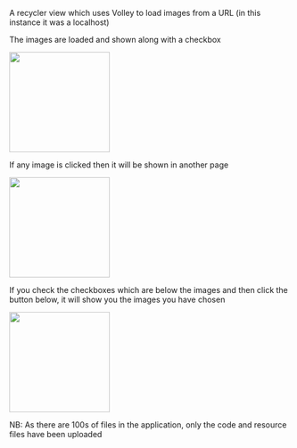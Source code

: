 A recycler view which uses Volley to load images from a URL (in this instance it was a localhost)

The images are loaded and shown along with a checkbox

<img src="https://user-images.githubusercontent.com/64910289/125172382-4d8b6300-e1db-11eb-8c54-90b6fae44cef.jpg" width="180">

If any image is clicked then it will be shown in another page

<img src="https://user-images.githubusercontent.com/64910289/125172384-4fedbd00-e1db-11eb-8dc5-16146babf04c.jpg" width="180">

If you check the checkboxes which are below the images and then click the button below, it will show you the images you have chosen

<img src="https://user-images.githubusercontent.com/64910289/125172390-52e8ad80-e1db-11eb-86e2-b8b048ce6215.jpg" width="180">

NB: As there are 100s of files in the application, only the code and resource files have been uploaded
